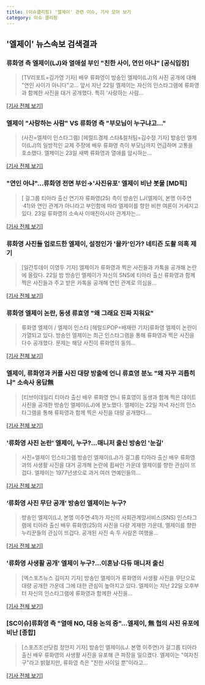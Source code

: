 ```yaml
---
title: (이슈클리핑) '엘제이' 관련 이슈, 기사 모아 보기
category: 이슈 클리핑
---
```

## **'엘제이'** 뉴스속보 검색결과
### 류화영 측 엘제이(LJ)와 열애설 부인 "친한 사이, 연인 아냐" [공식입장]

>[TV리포트=김가영 기자] 배우 류화영이 방송인 엘제이(LJ)의 사진 공개에 대해 "연인 사이가 아니다"고... 앞서 지난 22일 엘제이는 자신의 인스타그램에 류화영과 함께한 사진을 대거 공개했다. 특히 '사랑하는 사람...

[[기사 전체 보기]](http://www.tvreport.co.kr/?c=news&m=newsview&idx=1076013)

### 엘제이 "사랑하는 사람" VS 류화영 측 "부모님이 누구냐고…"

>(사진=엘제이 인스타그램) [헤럴드경제 스타&컬처팀=김수정 기자] 방송인 엘제이(LJ)의 일방적인 교제 주장에 배우 류화영 측이 부모님까지 언급하며 고통을 호소했다. 엘제이는 23일 새벽 류화영과 열애를 암시하는...

[[기사 전체 보기]](http://biz.heraldcorp.com/culture/view.php?ud=201808230840117586339_1)

### "연인 아냐"…류화영 전면 부인→'사진유포' 엘제이 비난 봇물 [MD픽]

>[ 걸그룹 티아라 출신 연기자 류화영(25) 측이 방송인 LJ(엘제이, 본명 이주연·41)와 연인 관계가 아니라고 부인함에 따라 엘제이를 향한 비판 여론이 거세지고 있다. 23일 류화영의 소속사 이매진아시아 관계자는...

[[기사 전체 보기]](http://www.mydaily.co.kr/new_yk/html/read.php?newsid=201808230908716847&ext=na)

### 류화영 사진들 업로드한 엘제이, 설정인가 '몰카'인가? 네티즌 도촬 의혹 제기

>[일간투데이 이영두 기자] 엘제이가 류화영과 찍은 사진들과 카톡을 공개해 논란에 올랐다. 22일 밤 방송인 엘제이가 자신의 SNS에 티아라 출신 류화영과 함께 찍은 사진들과 주고 받은 카톡을 공개해 연인 관계로 의심을...

[[기사 전체 보기]](http://www.dtoday.co.kr/news/articleView.html?idxno=275977)

### 류화영 엘제이 논란, 동생 류효영 "왜 그래요 진짜 지워요"

>류화영 엘제이 / 엘제이 인스타 [헤럴드POP=배재련 기자]류화영 엘제이 논란이 가열되고 있다. 방송인 엘제이는 최근 인스타그램을 통해 류화영과 찍은 사진을 다수 공개했다. 문제는 해당 사진이 류화영의 동의...

[[기사 전체 보기]](http://biz.heraldcorp.com/view.php?ud=201808230805047478294_1)

### 엘제이, 류화영과 커플 사진 대량 방출에 언니 류효영 분노 "왜 자꾸 괴롭히냐" 소속사 응답無

>[티브이데일리 티아라 출신 배우 류화영 언니 류효영이 동생과 함께 찍은 데이트 사진을 공개한 방송인 엘제이(LJ)에 분노했다. 엘제이는 22일 저녁 자신의 인스타그램을 통해 류화영과 함께 찍은 사진을 대량 공개했다....

[[기사 전체 보기]](http://tvdaily.asiae.co.kr/read.php3?aid=15349800111387422002)

### '류화영 사진 논란' 엘제이, 누구?…매니저 출신 방송인 '눈길'

>사진=엘제이 인스타그램 방송인 엘제이(LJ)가 걸그룹 티아라 출신 배우 류화영과의 사생활 사진을 대거 공개해 논란에 휩싸인 가운데 엘제이를 향한 관심이 뜨겁다. 엘제이는 1977년생으로 과거 여러 연예인들의...

[[기사 전체 보기]](http://sports.hankooki.com/lpage/entv/201808/sp20180823083044136730.htm)

### ‘류화영 사진 무단 공개’ 방송인 엘제이는 누구?

>방송인 엘제이(LJ, 본명 이주연·41)가 자신의 사회관계망서비스(SNS) 인스타그램에 티아라 출신 배우 류화영(25)의 사진을 다량 게재한 가운데, 엘제이를 향한 누리꾼들의 관심이 뜨겁다. 공개된 사진 속 두 사람은 여행을...

[[기사 전체 보기]](http://sports.khan.co.kr/news/sk_index.html?art_id=201808230838003&sec_id=540101&pt=nv)

### '류화영 사생활 공개' 엘제이 누구?…이혼남·다듀 매니저 출신

>[엑스포츠뉴스 김미지 기자] 방송인 엘제이가 류화영의 사생활 사진을 무단으로 대량 공개한 가운데 그에 대한 관심이 높아지고 있다. 엘제이는 지난 22일 오후부터 자신의 인스타그램에 류화영과 함께한 사진을...

[[기사 전체 보기]](http://www.xportsnews.com/?ac=article_view&entry_id=1011144)

### [SC이슈]류화영 측 "열애 NO, 대응 논의 중"…엘제이, 無 협의 사진 유포에 비난 [종합]

>[스포츠조선닷컴 정안지 기자] 방송인 엘제이(LJ. 본명 이주연)가 걸그룹 티아라 출신 배우 류화영의 사생활 사진을 유포해 큰 파장을 일으켰다. 엘제이는 "여자친구"라고 밝혔지만, 류화영 측은 "친한 사이일 뿐"이라고...

[[기사 전체 보기]](http://sports.chosun.com/news/ntype.htm?id=201808240100210550016006&servicedate=20180823)


